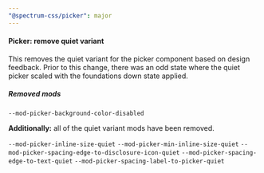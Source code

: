 ```yaml
---
"@spectrum-css/picker": major
---
```


#### Picker: remove quiet variant

This removes the quiet variant for the picker component based on design feedback. Prior to this change, there was an odd state where the quiet picker scaled with the foundations down state applied.

##### Removed mods

`--mod-picker-background-color-disabled`

**Additionally:** all of the quiet variant mods have been removed.

`--mod-picker-inline-size-quiet`
`--mod-picker-min-inline-size-quiet`
`--mod-picker-spacing-edge-to-disclosure-icon-quiet`
`--mod-picker-spacing-edge-to-text-quiet`
`--mod-picker-spacing-label-to-picker-quiet`
